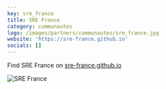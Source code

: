 ```yaml
---
key: sre_france
title: SRE France
category: communautes
logo: /images/partners/communautes/sre_france.jpg
website: 'https://sre-france.github.io'
socials: []
---
```


Find SRE France on [sre-france.github.io](https://sre-france.github.io/)

![SRE France](/images/partners/community/sre-france.png)
